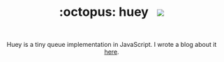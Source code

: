 <h1 align="center">:octopus: huey &nbsp; <img src="https://api.travis-ci.org/smendoza787/huey.svg?branch=master" /></h1>
<br>
<p align="center">Huey is a tiny queue implementation in JavaScript. I wrote a blog about it <a href="https://sergio.dog/huey-the-queue">here</a>.</p>
